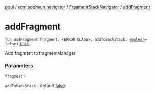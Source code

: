 [poul](../../index.md) / [com.sophoun.navigator](../index.md) / [FragmentStackNavigator](index.md) / [addFragment](./add-fragment.md)

# addFragment

`fun addFragment(fragment: <ERROR CLASS>, addToBackStack: `[`Boolean`](https://kotlinlang.org/api/latest/jvm/stdlib/kotlin/-boolean/index.html)` = false): `[`Unit`](https://kotlinlang.org/api/latest/jvm/stdlib/kotlin/-unit/index.html)

Add fragment to fragmentManager

### Parameters

`fragment` -

`addToBackStack` - default [false](#)
